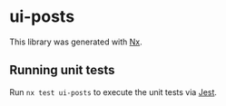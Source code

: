 # ui-posts

This library was generated with [Nx](https://nx.dev).

## Running unit tests

Run `nx test ui-posts` to execute the unit tests via [Jest](https://jestjs.io).
